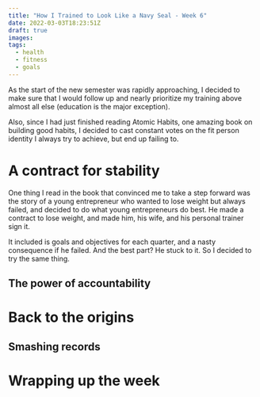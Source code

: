 ```yaml
---
title: "How I Trained to Look Like a Navy Seal - Week 6"
date: 2022-03-03T18:23:51Z
draft: true
images:
tags:
  - health
  - fitness
  - goals
---
```


As the start of the new semester was rapidly approaching, I decided to make sure that I would follow up and nearly prioritize my training above almost all else (education is the major exception).

Also, since I had just finished reading Atomic Habits, one amazing book on building good habits, I decided to cast constant votes on the fit person identity I always try to achieve, but end up failing to.

# A contract for stability

One thing I read in the book that convinced me to take a step forward was the story of a young entrepreneur who wanted to lose weight but always failed, and decided to do what young entrepreneurs do best. He made a contract to lose weight, and made him, his wife, and his personal trainer sign it.

It included is goals and objectives for each quarter, and a nasty consequence if he failed. And the best part? He stuck to it. So I decided to try the same thing.

## The power of accountability

# Back to the origins

## Smashing records

# Wrapping up the week
